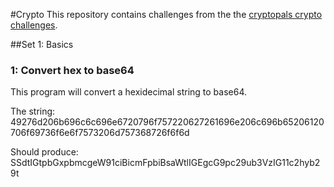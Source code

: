 #Crypto
This repository contains challenges from the the [cryptopals crypto challenges](http://cryptopals.com/).

##Set 1: Basics

### 1: Convert hex to base64
This program will convert a hexidecimal string to base64.

The string:
49276d206b696c6c696e6720796f757220627261696e206c696b65206120706f69736f6e6f7573206d757368726f6f6d

Should produce:
SSdtIGtpbGxpbmcgeW91ciBicmFpbiBsaWtlIGEgcG9pc29ub3VzIG11c2hyb29t

